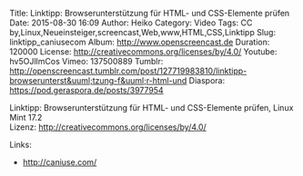 Title: Linktipp: Browserunterstützung für HTML- und CSS-Elemente prüfen
Date: 2015-08-30 16:09
Author: Heiko
Category: Video
Tags: CC by,Linux,Neueinsteiger,screencast,Web,www,HTML,CSS,Linktipp
Slug: linktipp_caniusecom
Album: http://www.openscreencast.de
Duration: 120000
License: http://creativecommons.org/licenses/by/4.0/
Youtube: hv5OJlImCos
Vimeo: 137500889
Tumblr: http://openscreencast.tumblr.com/post/127719983810/linktipp-browserunterst&uuml;tzung-f&uuml;r-html-und
Diaspora: https://pod.geraspora.de/posts/3977954

Linktipp: Browserunterstützung für HTML- und CSS-Elemente prüfen, Linux Mint
17.2  
Lizenz: <http://creativecommons.org/licenses/by/4.0/>

Links:

  * <http://caniuse.com/>

